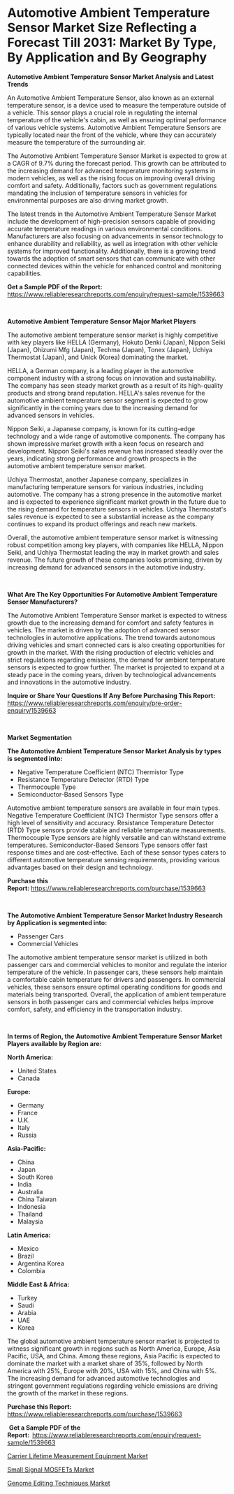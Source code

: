<p><h1>Automotive Ambient Temperature Sensor Market Size Reflecting a Forecast Till 2031: Market By Type, By Application and By Geography</h1></p><p><strong>Automotive Ambient Temperature Sensor Market Analysis and Latest Trends</strong></p>
<p><p>An Automotive Ambient Temperature Sensor, also known as an external temperature sensor, is a device used to measure the temperature outside of a vehicle. This sensor plays a crucial role in regulating the internal temperature of the vehicle's cabin, as well as ensuring optimal performance of various vehicle systems. Automotive Ambient Temperature Sensors are typically located near the front of the vehicle, where they can accurately measure the temperature of the surrounding air.</p><p>The Automotive Ambient Temperature Sensor Market is expected to grow at a CAGR of 9.7% during the forecast period. This growth can be attributed to the increasing demand for advanced temperature monitoring systems in modern vehicles, as well as the rising focus on improving overall driving comfort and safety. Additionally, factors such as government regulations mandating the inclusion of temperature sensors in vehicles for environmental purposes are also driving market growth.</p><p>The latest trends in the Automotive Ambient Temperature Sensor Market include the development of high-precision sensors capable of providing accurate temperature readings in various environmental conditions. Manufacturers are also focusing on advancements in sensor technology to enhance durability and reliability, as well as integration with other vehicle systems for improved functionality. Additionally, there is a growing trend towards the adoption of smart sensors that can communicate with other connected devices within the vehicle for enhanced control and monitoring capabilities.</p></p>
<p><strong>Get a Sample PDF of the Report:&nbsp;</strong> <a href="https://www.reliableresearchreports.com/enquiry/request-sample/1539663">https://www.reliableresearchreports.com/enquiry/request-sample/1539663</a></p>
<p>&nbsp;</p>
<p><strong>Automotive Ambient Temperature Sensor Major Market Players</strong></p>
<p><p>The automotive ambient temperature sensor market is highly competitive with key players like HELLA (Germany), Hokuto Denki (Japan), Nippon Seiki (Japan), Ohizumi Mfg (Japan), Techma (Japan), Tonex (Japan), Uchiya Thermostat (Japan), and Unick (Korea) dominating the market. </p><p>HELLA, a German company, is a leading player in the automotive component industry with a strong focus on innovation and sustainability. The company has seen steady market growth as a result of its high-quality products and strong brand reputation. HELLA's sales revenue for the automotive ambient temperature sensor segment is expected to grow significantly in the coming years due to the increasing demand for advanced sensors in vehicles.</p><p>Nippon Seiki, a Japanese company, is known for its cutting-edge technology and a wide range of automotive components. The company has shown impressive market growth with a keen focus on research and development. Nippon Seiki's sales revenue has increased steadily over the years, indicating strong performance and growth prospects in the automotive ambient temperature sensor market.</p><p>Uchiya Thermostat, another Japanese company, specializes in manufacturing temperature sensors for various industries, including automotive. The company has a strong presence in the automotive market and is expected to experience significant market growth in the future due to the rising demand for temperature sensors in vehicles. Uchiya Thermostat's sales revenue is expected to see a substantial increase as the company continues to expand its product offerings and reach new markets.</p><p>Overall, the automotive ambient temperature sensor market is witnessing robust competition among key players, with companies like HELLA, Nippon Seiki, and Uchiya Thermostat leading the way in market growth and sales revenue. The future growth of these companies looks promising, driven by increasing demand for advanced sensors in the automotive industry.</p></p>
<p>&nbsp;</p>
<p><strong>What Are The Key Opportunities For Automotive Ambient Temperature Sensor Manufacturers?</strong></p>
<p><p>The Automotive Ambient Temperature Sensor market is expected to witness growth due to the increasing demand for comfort and safety features in vehicles. The market is driven by the adoption of advanced sensor technologies in automotive applications. The trend towards autonomous driving vehicles and smart connected cars is also creating opportunities for growth in the market. With the rising production of electric vehicles and strict regulations regarding emissions, the demand for ambient temperature sensors is expected to grow further. The market is projected to expand at a steady pace in the coming years, driven by technological advancements and innovations in the automotive industry.</p></p>
<p><strong>Inquire or Share Your Questions If Any Before Purchasing This Report:</strong> <a href="https://www.reliableresearchreports.com/enquiry/pre-order-enquiry/1539663">https://www.reliableresearchreports.com/enquiry/pre-order-enquiry/1539663</a></p>
<p>&nbsp;</p>
<p><strong>Market Segmentation</strong></p>
<p><strong>The Automotive Ambient Temperature Sensor Market Analysis by types is segmented into:</strong></p>
<p><ul><li>Negative Temperature Coefficient (NTC) Thermistor Type</li><li>Resistance Temperature Detector (RTD) Type</li><li>Thermocouple Type</li><li>Semiconductor-Based Sensors Type</li></ul></p>
<p><p>Automotive ambient temperature sensors are available in four main types. Negative Temperature Coefficient (NTC) Thermistor Type sensors offer a high level of sensitivity and accuracy. Resistance Temperature Detector (RTD) Type sensors provide stable and reliable temperature measurements. Thermocouple Type sensors are highly versatile and can withstand extreme temperatures. Semiconductor-Based Sensors Type sensors offer fast response times and are cost-effective. Each of these sensor types caters to different automotive temperature sensing requirements, providing various advantages based on their design and technology.</p></p>
<p><strong>Purchase this Report:&nbsp;</strong><a href="https://www.reliableresearchreports.com/purchase/1539663">https://www.reliableresearchreports.com/purchase/1539663</a></p>
<p>&nbsp;</p>
<p><strong>The Automotive Ambient Temperature Sensor Market Industry Research by Application is segmented into:</strong></p>
<p><ul><li>Passenger Cars</li><li>Commercial Vehicles</li></ul></p>
<p><p>The automotive ambient temperature sensor market is utilized in both passenger cars and commercial vehicles to monitor and regulate the interior temperature of the vehicle. In passenger cars, these sensors help maintain a comfortable cabin temperature for drivers and passengers. In commercial vehicles, these sensors ensure optimal operating conditions for goods and materials being transported. Overall, the application of ambient temperature sensors in both passenger cars and commercial vehicles helps improve comfort, safety, and efficiency in the transportation industry.</p></p>
<p>&nbsp;</p>
<p><strong>In terms of Region, the Automotive Ambient Temperature Sensor Market Players available by Region are:</strong></p>
<p>
    <p> <strong> North America: </strong>
        <ul>
            <li>United States</li>
            <li>Canada</li>
        </ul>
        </p> 
    <p> <strong> Europe: </strong>
        <ul>
            <li>Germany</li>
            <li>France</li>
            <li>U.K.</li>
            <li>Italy</li>
            <li>Russia</li>
        </ul>
        </p> 
    <p> <strong> Asia-Pacific: </strong>
        <ul>
            <li>China</li>
            <li>Japan</li>
            <li>South Korea</li>
            <li>India</li>
            <li>Australia</li>
            <li>China Taiwan</li>
            <li>Indonesia</li>
            <li>Thailand</li>
            <li>Malaysia</li>
        </ul>
        </p> 
    <p> <strong> Latin America: </strong>
        <ul>
            <li>Mexico</li>
            <li>Brazil</li>
            <li>Argentina Korea</li>
            <li>Colombia</li>
        </ul>
        </p> 
    <p> <strong> Middle East & Africa: </strong>
        <ul>
            <li>Turkey</li>
            <li>Saudi</li>
            <li>Arabia</li>
            <li>UAE</li>
            <li>Korea</li>
        </ul>
    </p>
    </p>
<p><p>The global automotive ambient temperature sensor market is projected to witness significant growth in regions such as North America, Europe, Asia Pacific, USA, and China. Among these regions, Asia Pacific is expected to dominate the market with a market share of 35%, followed by North America with 25%, Europe with 20%, USA with 15%, and China with 5%. The increasing demand for advanced automotive technologies and stringent government regulations regarding vehicle emissions are driving the growth of the market in these regions.</p></p>
<p><strong>Purchase this Report: </strong><a href="https://www.reliableresearchreports.com/purchase/1539663">https://www.reliableresearchreports.com/purchase/1539663</a></p>
<p>&nbsp;<strong>Get a Sample PDF of the Report:&nbsp;&nbsp;</strong><a href="https://www.reliableresearchreports.com/enquiry/request-sample/1539663">https://www.reliableresearchreports.com/enquiry/request-sample/1539663</a></p>
<p><strong></strong></p>
<p><p><a href="https://view.publitas.com/reportprime-1/carrier-lifetime-measurement-equipment-market-challenges-opportunities-and-growth-drivers-and-major-market-players-forecasted-for-period-from-2023-2030/">Carrier Lifetime Measurement Equipment Market</a></p><p><a href="https://view.publitas.com/reportprime-1/small-signal-mosfets-market-a-comprehensive-report-of-its-market-share-growth-trends-2024-2031/">Small Signal MOSFETs Market</a></p><p><a href="https://view.publitas.com/reportprime-1/genome-editing-techniques-market-research-report-provides-critical-insights-that-can-help-shape-business-development-and-investment-strategies/">Genome Editing Techniques Market</a></p></p>